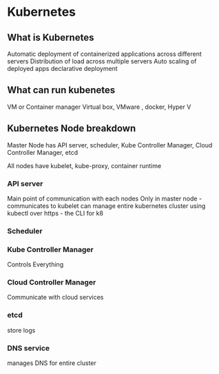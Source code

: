 # Kubernetes

## What is Kubernetes
Automatic deployment of containerized applications across different servers
Distribution of load across multiple servers
Auto scaling of deployed apps
declarative deployment


## What can run kubenetes
VM or Container manager
Virtual box, VMware , docker, Hyper V


## Kubernetes Node breakdown
Master Node has
API server, scheduler, Kube Controller Manager, Cloud Controller Manager, etcd

All nodes have
kubelet, kube-proxy, container runtime

### API server
Main point of communication with each nodes
Only in master node - communicates to kubelet
can manage entire kubernetes cluster using kubectl over https - the CLI for k8


### Scheduler



### Kube Controller Manager
Controls Everything

### Cloud Controller Manager
Communicate with cloud services

### etcd
store logs

### DNS service
manages DNS for entire cluster